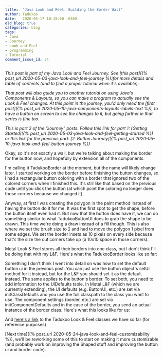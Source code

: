 ```yaml
---
title:  "Java Look and Feel: Building the Border Wall"
author: Tadukoo
date:   2020-05-17 10:15:00 -0300
old_blog: true
categories: blog
tags: 
- Java
- Journey
- Look and Feel
- programming
- Tutorial
comment_issue_id: 34
---
```

*This post is part of my Java Look and Feel Journey. See [this post]({% post_url 2020-05-03-java-look-and-feel-journey %})for more details and table of contents (and to find a proper tutorial when it's available).*

*That post will also guide you to another tutorial on using Java's Components & Layouts, so you can make a program to actually see the Look & Feel changes. At this point in the journey, you'd only need the
[first post]({% post_url 2020-05-10-java-components-layouts-labels-text %}), to have a button on screen to see the changes to it, but going further in that series is fine too.*

*This is part 3 of the "Journey" posts. Follow this link for part 1: [Getting Started]({% post_url 2020-05-03-java-look-and-feel-getting-started %}) or this link for the previous part: 
[2. Button Journey]({% post_url 2020-05-10-java-look-and-feel-button-journey %})*

Okay, so it's not exactly a wall, but we're talking about making the border for the button now, and hopefully by extension all of the components.

I'm calling it TadukooBorder at the moment, but the name will likely change later. I started working on the border before finishing the button changes, so I had a rectangular button coloring with a border that ignored two 
of the colored corners when I finished this. It's still like that based on the previous code until you click the button (at which point the coloring no longer does those corners because we changed it).

Anyway, at first I was creating the polygon in the paint method instead of having the button do it for me. It was the first spot to get the shape, before the button itself even had it. But now that the button does have it, 
we can do something similar to what TadukooButtonUI does to grab the shape to be drawn. This time we're doing a draw instead of a fill though. This is also where we set the brush size to 2 and had to move the polygon 1 pixel 
from some edges. We set the border insets as 10 pixels on every side because that's the size the cut corners take up (a 10x10 space in those corners).

Metal Look & Feel stores all their borders into one class, but I don't think I'll be doing that with my L&F. Here's what the TadukooBorder looks like so far:

<script src="https://gist.github.com/Tadukoo/babd8186faf03541dbcca4bf1dca9e7b.js"></script>

Something I don't think I went into detail on was how to set the default button ui in the previous post. You can just use the button object's setUI method for it instead, but for the L&F you should set it as the default 
instead. The same applies to the button's border. To set both, you need to add information to the UIDefaults table. In Metal L&F (which we are currently extending), the UI defaults (e.g. ButtonUI, etc.) are set via 
initClassDefaults and you use the full classpath to the class you want to use. The component settings (border, etc.) are set via initComponentDefaults and in the case of the border, you send an actual instance of the border 
class. Here's what this looks like for us:

<script src="https://gist.github.com/Tadukoo/3a947364be5e56c5b7c13ba55d5af392.js"></script>

And [here's a link](https://gist.github.com/Tadukoo/07276fc7f2b6e01bcd349663388abec6) to the Tadukoo Look & Feel classes we have so far (for reference purposes)

[Next time]({% post_url 2020-05-24-java-look-and-feel-customizability %}), we'll be reworking some of this to start on making it more customizable (and probably work on improving the Shaped stuff and improving the 
button ui and border code).
